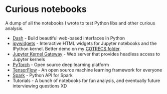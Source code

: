 # Curious notebooks

A dump of all the notebooks I wrote to test Python libs and other curious analysis.

* [Dash](https://plot.ly/products/dash/) - Build beautiful web-based interfaces in Python
* [ipywidgets](https://ipywidgets.readthedocs.io/en/stable/) - Interactive HTML widgets for Jupyter notebooks and the IPython kernel. Better demo on my [COTRECS folder](https://github.com/andfanilo/cotrecs_20181109).
* [Jupyter Kernel Gateway](https://jupyter-kernel-gateway.readthedocs.io/en/latest/) - Web server that provides headless access to Jupyter kernels
* [PyTorch](https://pytorch.org/) - Open source deep learning platform
* [TensorFlow](https://www.tensorflow.org/) - An open source machine learning framework for everyone
* [Spark](http://spark.apache.org/docs/latest/api/python/pyspark.html) - Python API for Spark
* Tutorials - A bunch of notebooks for fun analysis, and eventually future interviewing questions XD
